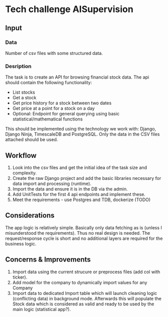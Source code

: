 # Tech challenge AISupervision

## Input

### Data

Number of csv files with some structured data.

### Desription

The task is to create an API for browsing financial stock data. The api should contain the
following functionality:

- List stocks
- Get a stock
- Get price history for a stock between two dates
- Get price at a point for a stock on a day
- Optional: Endpoint for general querying using basic statistical/mathematical functions

This should be implemented using the technology we work with: Django, Django Ninja,
TimescaleDB and PostgreSQL. Only the data in the CSV files attached should be used.

## Workflow

1. Look into the csv files and get the initial idea of the task size and complexity.
2. Create the raw Django project and add the basic libraries necessary for data import and processing (runtime).
3. Import the data and ensure it is in the DB via the admin.
4. Add UnitTests for the first 4 api endpoints and implement these.
5. Meet the requirements - use Postgres and TDB, dockerize (TODO)

## Considerations

The app logic is relatively simple. Basically only data fetching as is (unless I misunderstood the requirements).
Thus no real design is needed. The request/response cycle is short and no additional layers are required for the business logic.

## Concerns & Improvements

1. Import data using the current strucure or preprocess files (add col with ticker).
2. Add model for the company to dynamically import values for any Company
3. Import data to dedicated Import table which will launch cleaning logic (conflicting data) in background mode. Afterwards this will populate the Stock data which is considered as valid and ready to be used by the main logic (statistical app?).
